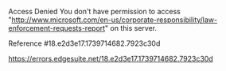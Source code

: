 Access Denied
You don't have permission to access "http://www.microsoft.com/en-us/corporate-responsibility/law-enforcement-requests-report" on this server.

Reference #18.e2d3e17.1739714682.7923c30d

https://errors.edgesuite.net/18.e2d3e17.1739714682.7923c30d